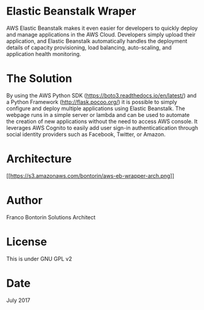 # Elastic Beanstalk Wraper

AWS Elastic Beanstalk makes it even easier for developers to quickly deploy and manage applications in the AWS Cloud. Developers simply upload their application, and Elastic Beanstalk automatically handles the deployment details of capacity provisioning, load balancing, auto-scaling, and application health monitoring.

# The Solution

By using the AWS Python SDK (https://boto3.readthedocs.io/en/latest/) and a Python Framework (http://flask.pocoo.org/) it is possible to simply configure and deploy multiple applications using Elastic Beanstalk. The webpage runs in a simple server or lambda and can be used to automate the creation of new applications without the need to access AWS console. It leverages AWS Cognito to easily add user sign-in authenticatication through social identity providers such as Facebook, Twitter, or Amazon.


# Architecture

[[https://s3.amazonaws.com/bontorin/aws-eb-wrapper-arch.png]]


# Author

Franco Bontorin 
Solutions Architect

# License

This is under GNU GPL v2

# Date

July 2017
